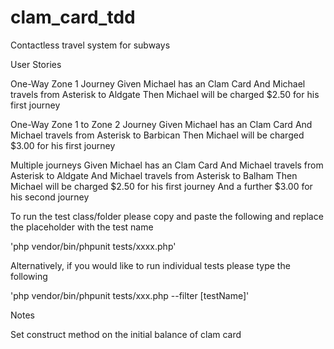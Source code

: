 # clam_card_tdd

Contactless travel system for subways

User Stories

One-Way Zone 1 Journey
Given Michael has an Clam Card
And Michael travels from Asterisk to Aldgate
Then Michael will be charged $2.50 for his first journey

One-Way Zone 1 to Zone 2 Journey
Given Michael has an Clam Card
And Michael travels from Asterisk to Barbican
Then Michael will be charged $3.00 for his first journey

Multiple journeys
Given Michael has an Clam Card
And Michael travels from Asterisk to Aldgate
And Michael travels from Asterisk to Balham
Then Michael will be charged $2.50 for his first journey
And a further $3.00 for his second journey



To run the test class/folder please copy and paste the following and replace the placeholder with the test name

'php vendor/bin/phpunit tests/xxxx.php' 

Alternatively, if you would like to run individual tests please type the following

'php vendor/bin/phpunit tests/xxx.php --filter [testName]'


Notes

Set construct method on the initial balance of clam card